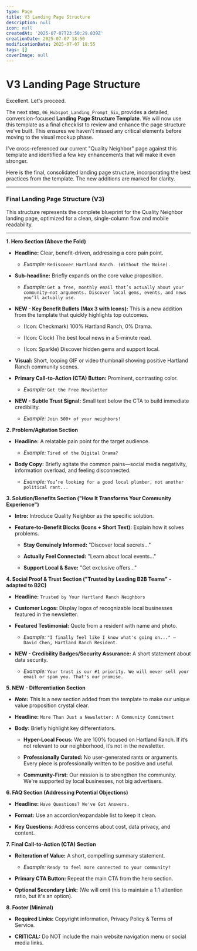 ```yaml
---
type: Page
title: V3 Landing Page Structure
description: null
icon: null
createdAt: '2025-07-07T23:50:29.839Z'
creationDate: 2025-07-07 18:50
modificationDate: 2025-07-07 18:55
tags: []
coverImage: null
---
```


# V3 Landing Page Structure

Excellent. Let's proceed.

The next step, `06_Hubspot_Landing_Prompt_Six`, provides a detailed, conversion-focused **Landing Page Structure Template**. We will now use this template as a final checklist to review and enhance the page structure we've built. This ensures we haven't missed any critical elements before moving to the visual mockup phase.

I've cross-referenced our current "Quality Neighbor" page against this template and identified a few key enhancements that will make it even stronger.

Here is the final, consolidated landing page structure, incorporating the best practices from the template. The new additions are marked for clarity.

---

### **Final Landing Page Structure (V3)**

This structure represents the complete blueprint for the Quality Neighbor landing page, optimized for a clean, single-column flow and mobile readability.

---

**1. Hero Section (Above the Fold)**

- **Headline:** Clear, benefit-driven, addressing a core pain point.

    - *Example:* `Rediscover Hartland Ranch. (Without the Noise).`

- **Sub-headline:** Briefly expands on the core value proposition.

    - *Example:* `Get a free, monthly email that’s actually about your community—not arguments. Discover local gems, events, and news you’ll actually use.`

- **NEW - Key Benefit Bullets (Max 3 with Icons):** This is a new addition from the template that quickly highlights top outcomes.

    - (Icon: Checkmark) 100% Hartland Ranch, 0% Drama.

    - (Icon: Clock) The best local news in a 5-minute read.

    - (Icon: Sparkle) Discover hidden gems and support local.

- **Visual:** Short, looping GIF or video thumbnail showing positive Hartland Ranch community scenes.

- **Primary Call-to-Action (CTA) Button:** Prominent, contrasting color.

    - *Example:* `Get the Free Newsletter`

- **NEW - Subtle Trust Signal:** Small text below the CTA to build immediate credibility.

    - *Example:* `Join 500+ of your neighbors!`

**2. Problem/Agitation Section**

- **Headline:** A relatable pain point for the target audience.

    - *Example:* `Tired of the Digital Drama?`

- **Body Copy:** Briefly agitate the common pains—social media negativity, information overload, and feeling disconnected.

    - *Example:* `You’re looking for a good local plumber, not another political rant...`

**3. Solution/Benefits Section ("How It Transforms Your Community Experience")**

- **Intro:** Introduce Quality Neighbor as the specific solution.

- **Feature-to-Benefit Blocks (Icons + Short Text):** Explain how it solves problems.

    - **Stay Genuinely Informed:** "Discover local secrets..."

    - **Actually Feel Connected:** "Learn about local events..."

    - **Support Local & Save:** "Get exclusive offers..."

**4. Social Proof & Trust Section ("Trusted by Leading B2B Teams" - adapted to B2C)**

- **Headline:** `Trusted by Your Hartland Ranch Neighbors`

- **Customer Logos:** Display logos of recognizable local businesses featured in the newsletter.

- **Featured Testimonial:** Quote from a resident with name and photo.

    - *Example:* `"I finally feel like I know what's going on..." – David Chen, Hartland Ranch Resident.`

- **NEW - Credibility Badges/Security Assurance:** A short statement about data security.

    - *Example:* `Your trust is our #1 priority. We will never sell your email or spam you. That's our promise.`

**5. NEW - Differentiation Section**

- ***Note:*** This is a new section added from the template to make our unique value proposition crystal clear.

- **Headline:** `More Than Just a Newsletter: A Community Commitment`

- **Body:** Briefly highlight key differentiators.

    - **Hyper-Local Focus:** We are 100% focused on Hartland Ranch. If it’s not relevant to our neighborhood, it’s not in the newsletter.

    - **Professionally Curated:** No user-generated rants or arguments. Every piece is professionally written to be positive and useful.

    - **Community-First:** Our mission is to strengthen the community. We're supported by local businesses, not big advertisers.

**6. FAQ Section (Addressing Potential Objections)**

- **Headline:** `Have Questions? We've Got Answers.`

- **Format:** Use an accordion/expandable list to keep it clean.

- **Key Questions:** Address concerns about cost, data privacy, and content.

**7. Final Call-to-Action (CTA) Section**

- **Reiteration of Value:** A short, compelling summary statement.

    - *Example:* `Ready to feel more connected to your community?`

- **Primary CTA Button:** Repeat the main CTA from the hero section.

- **Optional Secondary Link:** (We will omit this to maintain a 1:1 attention ratio, but it's an option).

**8. Footer (Minimal)**

- **Required Links:** Copyright information, Privacy Policy & Terms of Service.

- **CRITICAL:** Do NOT include the main website navigation menu or social media links.

